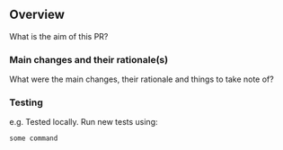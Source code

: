 ## Overview

What is the aim of this PR? 

### Main changes and their rationale(s)

What were the main changes, their rationale and things to take note of?

### Testing

e.g. Tested locally. Run new tests using:

```
some command
```
